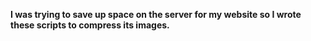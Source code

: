 __I was trying to save up space on the server for my website so I wrote these scripts to compress its images.__
